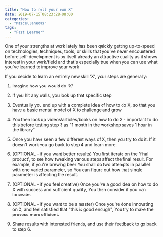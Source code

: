 ```yaml
---
title: "How to roll your own X"
date: 2019-07-15T08:23:28+08:00
categories:
  - "Miscellaneous"
tags:
  - "Fast Learner"
---
```


One of your strengths at work lately has been quickly getting up-to-speed on technologies, techniques, tools, or skills that you've never encountered before.self-development is by itself already an attractive quality as it shows interest in your work/field and that's especially true when you can use what you've learned to improve your work
<!--more-->

If you decide to learn an entirely new skill 'X', your steps are generally:

1. Imagine how you would do 'X'

2. If you hit any walls, you look up that specific step

3. Eventually you end up with a complete idea of how to do X, so that you have a basic mental model of X to challenge and grow

4. You then look up videos/articles/books on how to do X - important to do this before testing step 3 as "1 month in the workshop saves 1 hour in the library"

5. Once you have seen a few different ways of X, then you try to do it. If it doesn't work you go back to step 4 and learn more.

6. (OPTIONAL - if you want better results) You first iterate on the 'final product', to see how tweaking various steps affect the final result. For example, if you're brewing beer You shall do two attempts in parallel with one varied parameter, so You can figure out how that single parameter is affecting the result.

7. (OPTIONAL - if you feel creative) Once you've a good idea on how to do X with success and sufficient quality, You then consider if you can innovate.

8. (OPTIONAL - if you want to be a master) Once you're done innovating on X, and feel satisfied that "this is good enough", You try to make the process more efficient.

9. Share results with interested friends, and use their feedback to go back to step 6.









